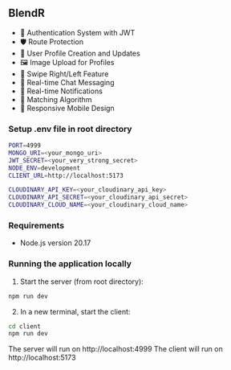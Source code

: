 ## BlendR

-   🔐 Authentication System with JWT
-   🛡️ Route Protection
-   👤 User Profile Creation and Updates
-   🖼️ Image Upload for Profiles
-   🔄 Swipe Right/Left Feature
-   💬 Real-time Chat Messaging
-   🔔 Real-time Notifications
-   🤝 Matching Algorithm
-   📱 Responsive Mobile Design


### Setup .env file in root directory

```bash
PORT=4999
MONGO_URI=<your_mongo_uri>
JWT_SECRET=<your_very_strong_secret>
NODE_ENV=development
CLIENT_URL=http://localhost:5173

CLOUDINARY_API_KEY=<your_cloudinary_api_key>
CLOUDINARY_API_SECRET=<your_cloudinary_api_secret>
CLOUDINARY_CLOUD_NAME=<your_cloudinary_cloud_name>
```

### Requirements

- Node.js version 20.17

### Running the application locally

1. Start the server (from root directory):
```bash
npm run dev
```

2. In a new terminal, start the client:
```bash
cd client
npm run dev
```

The server will run on http://localhost:4999
The client will run on http://localhost:5173
